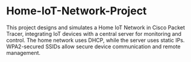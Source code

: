 # Home-IoT-Network-Project
This project designs and simulates a Home IoT Network in Cisco Packet Tracer, integrating IoT devices with a central server for monitoring and control. The home network uses DHCP, while the server uses static IPs. WPA2-secured SSIDs allow secure device communication and remote management.
